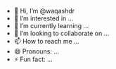 - 👋 Hi, I’m @waqashdr
- 👀 I’m interested in ...
- 🌱 I’m currently learning ...
- 💞️ I’m looking to collaborate on ...
- 📫 How to reach me ...
- 😄 Pronouns: ...
- ⚡ Fun fact: ...

<!---
waqashdr/waqashdr is a ✨ special ✨ repository because its `README.md` (this file) appears on your GitHub profile.
You can click the Preview link to take a look at your changes.
--->
